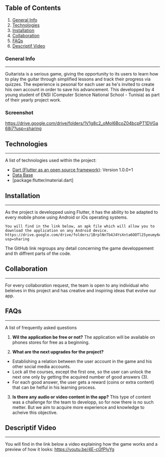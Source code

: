## Table of Contents
1. [General Info](#general-info)
2. [Technologies](#technologies)
3. [Installation](#installation)
4. [Collaboration](#collaboration)
5. [FAQs](#faqs)
6. [Descriptif Video](#video)
### General Info
***
Guitarista is a serious game, giving the opportunity to its users to learn how to play the guitar through simplified lessons and track their progress via quizzes.
The experience is pesonal for each user as he's invited to create hiis own account in order to save his advancement.
This developped by 4 young student of ENSI (Computer Science National School - Tunisia) as part of their yearly project work.  
 
### Screenshot
https://drive.google.com/drive/folders/1V1g8c2_oMol6BcoZ04bcpPT1DVGa68i7?usp=sharing

## Technologies
***
A list of technologies used within the project:
* [Dart (Flutter as an open source framework)](https://https://flutter.dev): Version 1.0.0+1 
* [Data Base](https://firebase.google.com)
* [package:flutter/material.dart]

## Installation
***
As the project is developped using Flutter, it has the ability to be adapted to every mobile phone using Android or iOs operating systems.
```
You will find in the link below, an apk file which will allow you to download the application on any Android device.
https://drive.google.com/drive/folders/1BrplNnTb4J4YsXnta6OOTl25yeumy6eJ?usp=sharing
```
The GitHub link regroups any detail concerning the game developpement and th diffrent parts of the code.

## Collaboration
***
For every collaboration request, the team is open to any individual who beleives in this project and has creative and inspiring ideas that evolve our app.
 
## FAQs
***
A list of frequently asked questions
1. **Wil the application be free or not?**
The application will be available on phones stores for free as a beginning.

2. **What are the next upgrades for the project?** 

* Establishing a relation between the user account in the game and his other social media accounts.
* Lock all the courses, except the first one, so the user can unlock the next one only by getting the acquired number of good answers (3).
* For each good answer, the user gets a reward (coins or extra content) that can be helful in his learning process.

3. **Is there any audio or video content in the app?**
This type of content was a challenge for the team to developp, so for now there is no such metter. But we aim to acquire more experience and knowledge to acheive this objective.

## Descriptif Video
***

You will find in the link below a video explaining how the game works and a preview of how it looks:
https://youtu.be/4E-cGfPIyYg
